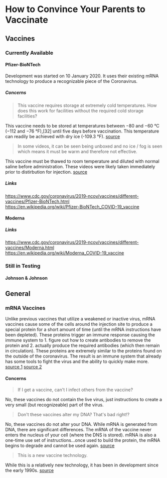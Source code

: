 # How to Convince Your Parents to Vaccinate

## Vaccines

### Currently Available

#### Pfizer-BioNTech
Development was started on 10 January 2020. It uses their existing mRNA technology to produce a recognizable piece of the Coronavirus.

##### Concerns
> This vaccine requires storage at extremely cold temperatures. How does this work for facilities without the required cold storage facilities?

This vaccine needs to be stored at temperatures between −80 and −60 °C (−112 and −76 °F),[32] until five days before vaccination. This temperature can readily be achieved with dry ice (-109.3 °F). [source](https://en.wikipedia.org/wiki/Pfizer-BioNTech_COVID-19_vaccine#cite_note-Vaccination_Storage-33)

> In some videos, it can be seen being unboxed and no ice / fog is seen which means it must be warm and therefore not effective.

This vaccine must be thawed to room temperature and diluted with normal saline before administration. These videos were likely taken immediately prior to distirbution for injection. [source](https://en.wikipedia.org/wiki/Pfizer-BioNTech_COVID-19_vaccine#cite_note-FDAEUA-10)


##### Links
https://www.cdc.gov/coronavirus/2019-ncov/vaccines/different-vaccines/Pfizer-BioNTech.html<br>
https://en.wikipedia.org/wiki/Pfizer-BioNTech_COVID-19_vaccine

#### Moderna

##### Links
https://www.cdc.gov/coronavirus/2019-ncov/vaccines/different-vaccines/Moderna.html<br>
https://en.wikipedia.org/wiki/Moderna_COVID-19_vaccine<br>

### Still in Testing

#### Johnson & Johnson


## General

### mRNA Vaccines

Unlike previous vaccines that utilize a weakened or inactive virus, mRNA vaccines cause some of the cells around the injection site to produce a special protein for a short amount of time (until the mRNA instructions have been depleted). These proteins trigger an immune response causing the immune system to 1. figure out how to create antibodies to remove the protein and 2. actually produce the required antibodies (which then remain in circulation). These proteins are extremely similar to the proteins found on the outside of the coronavirus. The result is an immune system that already has some tools to fight the virus and the ability to quickly make more. [source 1](https://www.cdc.gov/coronavirus/2019-ncov/vaccines/different-vaccines/mrna.html) [source 2](https://en.wikipedia.org/wiki/RNA_vaccine)

#### Concerns
> If I get a vaccine, can't I infect others from the vaccine?

No, these vaccines do not contain the live virus, just instructions to create a very small (but recognizeable) part of the virus.

> Don't these vaccines alter my DNA? That's bad right!?

No, these vaccines do not alter your DNA. While mRNA is generated from DNA, there are significant differences. The mRNA of the vaccine never enters the nucleus of your cell (where the DNS is stored). mRNA is also a one-time use set of instructions...once used to build the protein, the mRNA begins to degrade and cannot be used again. [source](https://www.cdc.gov/coronavirus/2019-ncov/vaccines/different-vaccines/mrna.html)

> This is a new vaccine technology.

While this is a relatively new technology, it has been in development since the early 1990s. [source](https://en.wikipedia.org/wiki/RNA_vaccine)

